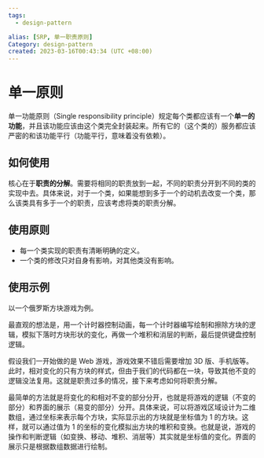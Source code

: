 ```yaml
---
tags:
  - design-pattern

alias: [SRP, 单一职责原则]
Category: design-pattern
created: 2023-03-16T00:43:34 (UTC +08:00)
---
```





# 单一原则

单一功能原则（Single responsibility principle）规定每个类都应该有一个**单一的功能**，并且该功能应该由这个类完全封装起来。所有它的（这个类的）服务都应该严密的和该功能平行（功能平行，意味着没有依赖）。

## 如何使用

核心在于**职责的分解**。需要将相同的职责放到一起，不同的职责分开到不同的类的实现中去。具体来说，对于一个类，如果能想到多于一个的动机去改变一个类，那么该类具有多于一个的职责，应该考虑将类的职责分解。

## 使用原则

-   每一个类实现的职责有清晰明确的定义。
-   一个类的修改只对自身有影响，对其他类没有影响。

## 使用示例

以一个俄罗斯方块游戏为例。

最直观的想法是，用一个计时器控制动画，每一个计时器编写绘制和擦除方块的逻辑，模拟下落时方块形状的变化，再做一个堆积和消层的判断，最后提供键盘控制逻辑。

假设我们一开始做的是 Web 游戏，游戏效果不错后需要增加 3D 版、手机版等。此时，相对变化的只有方块的样式，但由于我们的代码都在一块，导致其他不变的逻辑没法复用。这就是职责过多的情况，接下来考虑如何将职责分解。

最简单的方法就是将变化的和相对不变的部分分开，也就是将游戏的逻辑（不变的部分）和界面的展示（易变的部分）分开。具体来说，可以将游戏区域设计为二维数组，通过坐标来表示每个方块，实际显示出的方块就是坐标值为 1 的方块。这样，就可以通过值为 1 的坐标的变化模拟出方块的堆积和变换。也就是说，游戏的操作和判断逻辑（如变换、移动、堆积、消层等）其实就是坐标值的变化。界面的展示只是根据数组数据进行绘制。